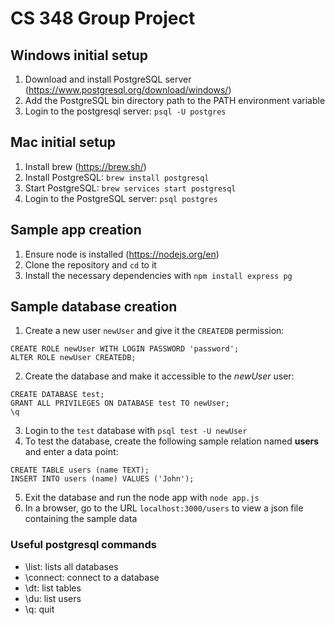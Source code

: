 # CS 348 Group Project

## Windows initial setup
1. Download and install PostgreSQL server (https://www.postgresql.org/download/windows/)
2. Add the PostgreSQL bin directory path to the PATH environment variable
3. Login to the postgresql server: `psql -U postgres`

## Mac initial setup
1. Install brew (https://brew.sh/)
2. Install PostgreSQL: `brew install postgresql`
3. Start PostgreSQL: `brew services start postgresql`
4. Login to the PostgreSQL server: `psql postgres`

## Sample app creation
1. Ensure node is installed (https://nodejs.org/en)
2. Clone the repository and `cd` to it
3. Install the necessary dependencies with `npm install express pg`

## Sample database creation
1. Create a new user `newUser` and give it the `CREATEDB` permission:
```
CREATE ROLE newUser WITH LOGIN PASSWORD 'password';
ALTER ROLE newUser CREATEDB;
```
2. Create the database and make it accessible to the *newUser* user:
```
CREATE DATABASE test;
GRANT ALL PRIVILEGES ON DATABASE test TO newUser;
\q
```
3. Login to the `test` database with `psql test -U newUser`
4. To test the database, create the following sample relation named **users** and enter a data point:
```
CREATE TABLE users (name TEXT);
INSERT INTO users (name) VALUES ('John');
```
5. Exit the database and run the node app with `node app.js`
6. In a browser, go to the URL `localhost:3000/users` to view a json file containing the sample data

### Useful postgresql commands
* \list: lists all databases
* \connect: connect to a database
* \dt: list tables
* \du: list users
* \q: quit
